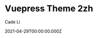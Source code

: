 ---
title: Vuepress Theme 2zh
github: https://github.com/cadecode/vuepress-theme-2zh
demo: https://blog.cadecode.top/
license: MIT
author: Cade Li
author_link: ''
author_twitter: ''
author_github: cadecode
date: 2021-04-29T00:00:00.000Z
ssg:
  - Vuepress
cms: null
css: null
archetype:
  - Blog
services: null
hosting:
  - Netlify
  - Vercel
description: VuePress blog theme plugin.
stale: false
disabled: false
disabled_reason: null
draft: false
---